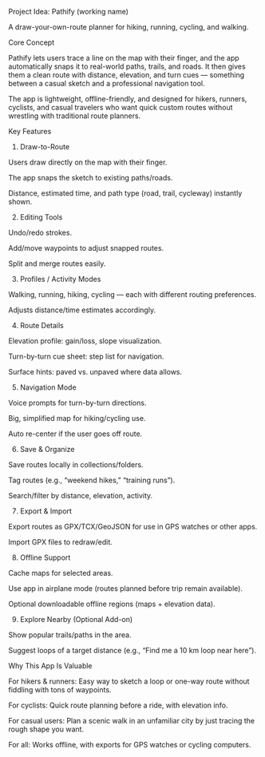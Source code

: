Project Idea: Pathify (working name)

A draw-your-own-route planner for hiking, running, cycling, and walking.

Core Concept

Pathify lets users trace a line on the map with their finger, and the app automatically snaps it to real-world paths, trails, and roads. It then gives them a clean route with distance, elevation, and turn cues — something between a casual sketch and a professional navigation tool.

The app is lightweight, offline-friendly, and designed for hikers, runners, cyclists, and casual travelers who want quick custom routes without wrestling with traditional route planners.

Key Features
1. Draw-to-Route

Users draw directly on the map with their finger.

The app snaps the sketch to existing paths/roads.

Distance, estimated time, and path type (road, trail, cycleway) instantly shown.

2. Editing Tools

Undo/redo strokes.

Add/move waypoints to adjust snapped routes.

Split and merge routes easily.

3. Profiles / Activity Modes

Walking, running, hiking, cycling — each with different routing preferences.

Adjusts distance/time estimates accordingly.

4. Route Details

Elevation profile: gain/loss, slope visualization.

Turn-by-turn cue sheet: step list for navigation.

Surface hints: paved vs. unpaved where data allows.

5. Navigation Mode

Voice prompts for turn-by-turn directions.

Big, simplified map for hiking/cycling use.

Auto re-center if the user goes off route.

6. Save & Organize

Save routes locally in collections/folders.

Tag routes (e.g., “weekend hikes,” “training runs”).

Search/filter by distance, elevation, activity.

7. Export & Import

Export routes as GPX/TCX/GeoJSON for use in GPS watches or other apps.

Import GPX files to redraw/edit.

8. Offline Support

Cache maps for selected areas.

Use app in airplane mode (routes planned before trip remain available).

Optional downloadable offline regions (maps + elevation data).

9. Explore Nearby (Optional Add-on)

Show popular trails/paths in the area.

Suggest loops of a target distance (e.g., “Find me a 10 km loop near here”).

Why This App Is Valuable

For hikers & runners: Easy way to sketch a loop or one-way route without fiddling with tons of waypoints.

For cyclists: Quick route planning before a ride, with elevation info.

For casual users: Plan a scenic walk in an unfamiliar city by just tracing the rough shape you want.

For all: Works offline, with exports for GPS watches or cycling computers.